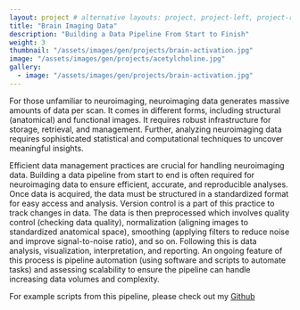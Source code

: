 ```yaml
---
layout: project # alternative layouts: project, project-left, project-right, project-top
title: "Brain Imaging Data"
description: "Building a Data Pipeline From Start to Finish"
weight: 3
thumbnail: "/assets/images/gen/projects/brain-activation.jpg"
image: "/assets/images/gen/projects/acetylcholine.jpg"
gallery:
  - image: "/assets/images/gen/projects/brain-activation.jpg"
---
```


For those unfamiliar to neuroimaging, neuroimaging data generates massive amounts of data per scan. It comes in different forms, including structural (anatomical) and functional images. It requires robust infrastructure for storage, retrieval, and management. Further, analyzing neuroimaging data requires sophisticated statistical and computational techniques to uncover meaningful insights. 

Efficient data management practices are crucial for handling neuroimaging data. Building a data pipeline from start to end is often required for neuroimaging data to ensure efficient, accurate, and reproducible analyses. Once data is acquired, the data must be structured in a standardized format for easy access and analysis. Version control is a part of this practice to track changes in data. The data is then preprocessed which involves quality control (checking data quality), normalization (aligning images to standardized anatomical space), smoothing (applying filters to reduce noise and improve signal-to-noise ratio), and so on. Following this is data analysis, visualization, interpretation, and reporting. An ongoing feature of this process is pipeline automation (using software and scripts to automate tasks) and assessing scalability to ensure the pipeline can handle increasing data volumes and complexity. 

For example scripts from this pipeline, please check out my [Github](https://github.com/arianayoum/neuroimaging-data-pipeline)
